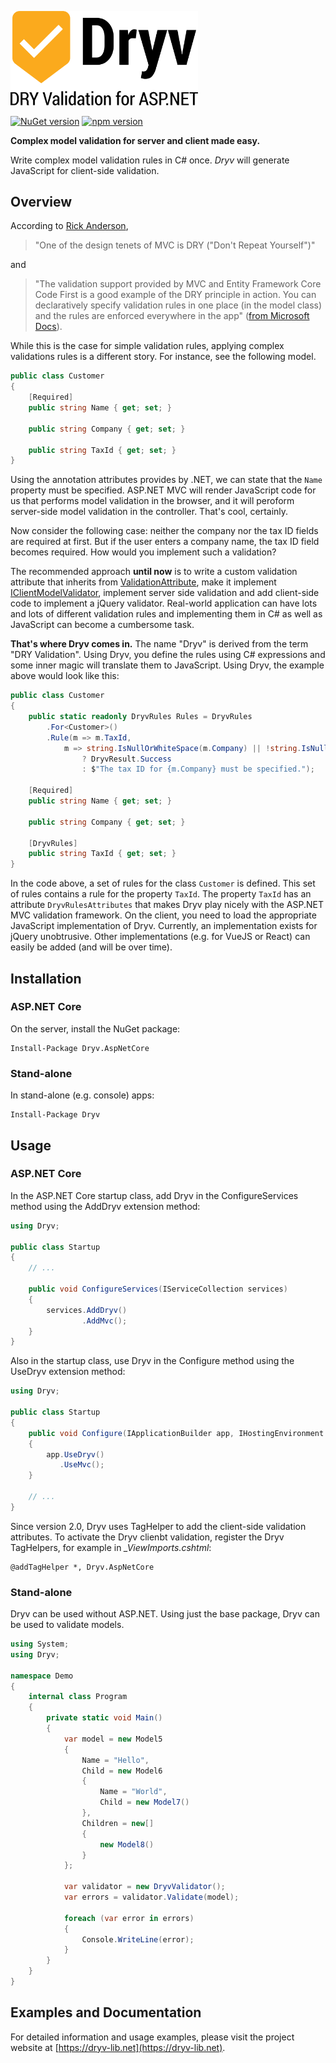<a href="https://dryv-lib.net" target="_new" title="Got to project website"><img src="logo_slogan.svg" title="Dryv - DRY Validation for ASP.NET MVC and ASP.NET Core" width="300"></a>

[![NuGet version](https://badge.fury.io/nu/dryv.svg)](https://badge.fury.io/nu/dryv) [![npm version](https://badge.fury.io/js/dryv-jquery-unobtrusive.svg)](https://badge.fury.io/js/dryv-jquery-unobtrusive)

**Complex model validation for server and client made easy.**

Write complex model validation rules in C# once.
_Dryv_ will generate JavaScript for client-side validation.

## Overview
According to [Rick Anderson](https://twitter.com/RickAndMSFT), 

> "One of the design tenets of MVC is DRY ("Don't Repeat Yourself")"

and

> "The validation support provided by MVC and Entity Framework Core Code First is a good example of the DRY principle in action. 
You can declaratively specify validation rules in one place (in the model class) and the rules are enforced everywhere in the app" ([from Microsoft Docs](https://docs.microsoft.com/en-us/aspnet/core/tutorials/first-mvc-app-xplat/validation)).


While this is the case for simple validation rules, applying complex validations rules is a different story. For instance, see the following model.

```csharp
public class Customer
{
    [Required]
    public string Name { get; set; }

    public string Company { get; set; }

    public string TaxId { get; set; }
}
```

Using the annotation attributes provides by .NET, we can state that the `Name` property must be specified. ASP.NET MVC will render JavaScript code for us that performs model validation in the browser, and it will peroform server-side model validation in the controller. That's cool, certainly. 

Now consider the following case: neither the company nor the tax ID fields are required at first. But if the user enters a company name, the tax ID field becomes required. How would you implement such a validation?

The recommended approach **until now** is to write a custom validation attribute that inherits from [ValidationAttribute](https://docs.microsoft.com/en-us/dotnet/api/system.componentmodel.dataannotations.validationattribute?view=netframework-4.7.1), make it implement [IClientModelValidator](https://docs.microsoft.com/en-us/dotnet/api/microsoft.aspnetcore.mvc.modelbinding.validation.iclientmodelvalidator.addvalidation?view=aspnetcore-2.0), implement server side validation and add client-side code to implement a jQuery validator. Real-world application can have lots and lots of different validation rules and implementing them in C# as well as JavaScript can become a cumbersome task.

**That's where Dryv comes in.** The name "Dryv" is derived from the term "DRY Validation". Using Dryv, you define the rules using C# expressions and some inner magic will translate them to JavaScript. Using Dryv, the example above would look like this:

```csharp
public class Customer
{
    public static readonly DryvRules Rules = DryvRules
        .For<Customer>()
        .Rule(m => m.TaxId,
            m => string.IsNullOrWhiteSpace(m.Company) || !string.IsNullOrWhiteSpace(m.TaxId)
                ? DryvResult.Success
                : $"The tax ID for {m.Company} must be specified.");

    [Required]
    public string Name { get; set; }

    public string Company { get; set; }

    [DryvRules]
    public string TaxId { get; set; }
}
```

In the code above, a set of rules for the class `Customer` is defined. This set of rules contains a rule for the property `TaxId`. The property `TaxId` has an attribute `DryvRulesAttributes` that makes Dryv play nicely with the ASP.NET MVC validation framework. On the client, you need to load the appropriate JavaScript implementation of Dryv. Currently, an implementation exists for jQuery unobtrusive. Other implementations (e.g. for VueJS or React) can easily be added (and will be over time). 

## Installation
### ASP.NET Core
On the server, install the NuGet package:
```
Install-Package Dryv.AspNetCore 
```

### Stand-alone
In stand-alone (e.g. console) apps:
```
Install-Package Dryv
```

## Usage
### ASP.NET Core

In the ASP.NET Core startup class, add Dryv in the ConfigureServices method using the AddDryv extension method:

```csharp
using Dryv;

public class Startup
{
    // ...

    public void ConfigureServices(IServiceCollection services)
    {
        services.AddDryv()
                .AddMvc();
    }
}
```
Also in the startup class, use Dryv in the Configure method using the UseDryv extension method:

```csharp
using Dryv;

public class Startup
{
    public void Configure(IApplicationBuilder app, IHostingEnvironment env)
    {
        app.UseDryv()
           .UseMvc();
    }

    // ...
}
```

Since version 2.0, Dryv uses TagHelper to add the client-side validation attributes. To activate the Dryv clienbt validation, register the Dryv TagHelpers, for example in *_ViewImports.cshtml*:
```
@addTagHelper *, Dryv.AspNetCore
```
### Stand-alone
Dryv can be used without ASP.NET. Using just the base package, Dryv can be used to validate models.
```csharp
using System;
using Dryv;

namespace Demo
{
    internal class Program
    {
        private static void Main()
        {
            var model = new Model5
            {
                Name = "Hello",
                Child = new Model6
                {
                    Name = "World",
                    Child = new Model7()
                },
                Children = new[]
                {
                    new Model8()
                }
            };

            var validator = new DryvValidator();
            var errors = validator.Validate(model);

            foreach (var error in errors)
            {
                Console.WriteLine(error);
            }
        }
    }
}
```

## Examples and Documentation
For detailed information and usage examples, please visit the project website at [https://dryv-lib.net](https://dryv-lib.net).




